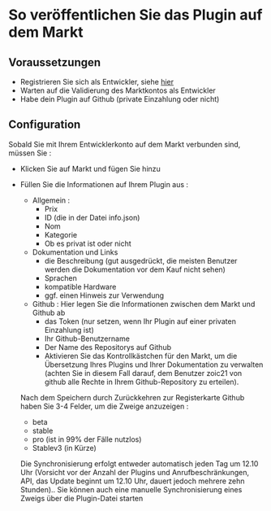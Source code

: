 # So veröffentlichen Sie das Plugin auf dem Markt

## Voraussetzungen

- Registrieren Sie sich als Entwickler, siehe [hier](https://www.jeedom.com/site/fr/dev.html)
- Warten auf die Validierung des Marktkontos als Entwickler
- Habe dein Plugin auf Github (private Einzahlung oder nicht)

## Configuration

Sobald Sie mit Ihrem Entwicklerkonto auf dem Markt verbunden sind, müssen Sie : 

- Klicken Sie auf Markt und fügen Sie hinzu
- Füllen Sie die Informationen auf Ihrem Plugin aus : 
  - Allgemein : 
    - Prix
    - ID (die in der Datei info.json)
    - Nom
    - Kategorie
    - Ob es privat ist oder nicht
  - Dokumentation und Links
    - die Beschreibung (gut ausgedrückt, die meisten Benutzer werden die Dokumentation vor dem Kauf nicht sehen)
    - Sprachen
    - kompatible Hardware
    - ggf. einen Hinweis zur Verwendung
  - Github : Hier legen Sie die Informationen zwischen dem Markt und Github ab
    - das Token (nur setzen, wenn Ihr Plugin auf einer privaten Einzahlung ist)
    - Ihr Github-Benutzername
    - Der Name des Repositorys auf Github
    - Aktivieren Sie das Kontrollkästchen für den Markt, um die Übersetzung Ihres Plugins und Ihrer Dokumentation zu verwalten (achten Sie in diesem Fall darauf, dem Benutzer zoic21 von github alle Rechte in Ihrem Github-Repository zu erteilen).
    
   Nach dem Speichern durch Zurückkehren zur Registerkarte Github haben Sie 3-4 Felder, um die Zweige anzuzeigen : 
   
   - beta
   - stable
   - pro (ist in 99% der Fälle nutzlos)
   - Stablev3 (in Kürze)
   
   Die Synchronisierung erfolgt entweder automatisch jeden Tag um 12.10 Uhr (Vorsicht vor der Anzahl der Plugins und Anrufbeschränkungen, API, das Update beginnt um 12.10 Uhr, dauert jedoch mehrere zehn Stunden).. Sie können auch eine manuelle Synchronisierung eines Zweigs über die Plugin-Datei starten
